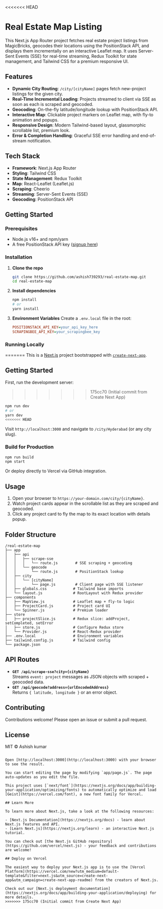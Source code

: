 <<<<<<< HEAD
# Real Estate Map Listing

This Next.js App Router project fetches real estate project listings from MagicBricks, geocodes their locations using the PositionStack API, and displays them incrementally on an interactive Leaflet map. It uses Server-Sent Events (SSE) for real-time streaming, Redux Toolkit for state management, and Tailwind CSS for a premium responsive UI.

## Features

- **Dynamic City Routing**: `/city/[cityName]` pages fetch new-project listings for the given city.
- **Real-Time Incremental Loading**: Projects streamed to client via SSE as soon as each is scraped and geocoded.
- **Geocoding**: On-the-fly latitude/longitude lookup with PositionStack API.
- **Interactive Map**: Clickable project markers on Leaflet map, with fly-to animation and popups.
- **Responsive Design**: Modern Tailwind-based layout, glassmorphic scrollable list, premium look.
- **Error & Completion Handling**: Graceful SSE error handling and end-of-stream notification.

## Tech Stack

- **Framework**: Next.js App Router
- **Styling**: Tailwind CSS
- **State Management**: Redux Toolkit
- **Map**: React-Leaflet (Leaflet.js)
- **Scraping**: Cheerio
- **Streaming**: Server-Sent Events (SSE)
- **Geocoding**: PositionStack API

## Getting Started

### Prerequisites

- Node.js v16+ and npm/yarn
- A free PositionStack API key ([signup here](https://positionstack.com))

### Installation

1. **Clone the repo**
   ```bash
   git clone https://github.com/ashish739293/real-estate-map.git
   cd real-estate-map
   ```

2. **Install dependencies**
   ```bash
   npm install
   # or
   yarn install
   ```

3. **Environment Variables**
   Create a `.env.local` file in the root:
   ```ini
   POSITIONSTACK_API_KEY=your_api_key_here
   SCRAPINGBEE_API_KEY=your_scrapingbee_key
   ```

### Running Locally
=======
This is a [Next.js](https://nextjs.org) project bootstrapped with [`create-next-app`](https://github.com/vercel/next.js/tree/canary/packages/create-next-app).

## Getting Started

First, run the development server:
>>>>>>> 175cc70 (Initial commit from Create Next App)

```bash
npm run dev
# or
yarn dev
<<<<<<< HEAD
```
Visit `http://localhost:3000` and navigate to `/city/Hyderabad` (or any city slug).

### Build for Production

```bash
npm run build
npm start
```  
Or deploy directly to Vercel via GitHub integration.

## Usage

1. Open your browser to `https://your-domain.com/city/{cityName}`.
2. Watch project cards appear in the scrollable list as they are scraped and geocoded.
3. Click any project card to fly the map to its exact location with details popup.

## Folder Structure

```
/real-estate-map
├── app
│   ├── api
│   │   ├── scrape-sse
│   │   │   └── route.js        # SSE scraping + geocoding
│   │   └── geocode
│   │       └── route.js        # PositionStack lookup
│   ├── city
│   │   └── [cityName]
│   │       └── page.js         # Client page with SSE listener
│   ├── globals.css            # Tailwind base imports
│   └── layout.js              # RootLayout with Redux provider
├── components
│   ├── MapView.js             # Leaflet map + fly-to logic
│   ├── ProjectCard.js         # Project card UI
│   └── Spinner.js             # Premium loader
├── store
│   ├── projectSlice.js        # Redux slice: addProject, setCompleted, setError
│   ├── store.js               # Configure Redux store
│   └── Provider.js            # React-Redux provider
├── .env.local                 # Environment variables
├── tailwind.config.js         # Tailwind config
└── package.json
```

## API Routes

- **`GET /api/scrape-sse?city={cityName}`**  
  Streams `event: project` messages as JSON objects with scraped + geocoded data.  
- **`GET /api/geocode?address={urlEncodedAddress}`**  
  Returns `{ latitude, longitude }` or an error object.

## Contributing

Contributions welcome! Please open an issue or submit a pull request.

## License

MIT © Ashish kumar
```

Open [http://localhost:3000](http://localhost:3000) with your browser to see the result.

You can start editing the page by modifying `app/page.js`. The page auto-updates as you edit the file.

This project uses [`next/font`](https://nextjs.org/docs/app/building-your-application/optimizing/fonts) to automatically optimize and load [Geist](https://vercel.com/font), a new font family for Vercel.

## Learn More

To learn more about Next.js, take a look at the following resources:

- [Next.js Documentation](https://nextjs.org/docs) - learn about Next.js features and API.
- [Learn Next.js](https://nextjs.org/learn) - an interactive Next.js tutorial.

You can check out [the Next.js GitHub repository](https://github.com/vercel/next.js) - your feedback and contributions are welcome!

## Deploy on Vercel

The easiest way to deploy your Next.js app is to use the [Vercel Platform](https://vercel.com/new?utm_medium=default-template&filter=next.js&utm_source=create-next-app&utm_campaign=create-next-app-readme) from the creators of Next.js.

Check out our [Next.js deployment documentation](https://nextjs.org/docs/app/building-your-application/deploying) for more details.
>>>>>>> 175cc70 (Initial commit from Create Next App)
